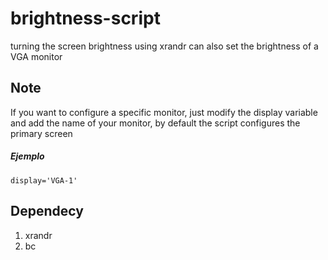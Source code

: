 # brightness-script
turning the screen brightness using xrandr can also set the brightness of a VGA monitor

## Note
If you want to configure a specific monitor, just modify the display variable and add the name of your monitor, by default the script configures the primary screen

##### Ejemplo
`display='VGA-1'`

## Dependecy
1. xrandr
2. bc
